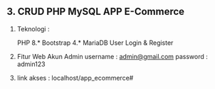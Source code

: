## 3. CRUD PHP MySQL APP E-Commerce ##

1. Teknologi :

    PHP 8.*
    Bootstrap 4.*
    MariaDB
    User Login & Register

2. Fitur Web 
Akun Admin
username : admin@gmail.com
password : admin123

3. link akses : localhost/app_ecommerce#
